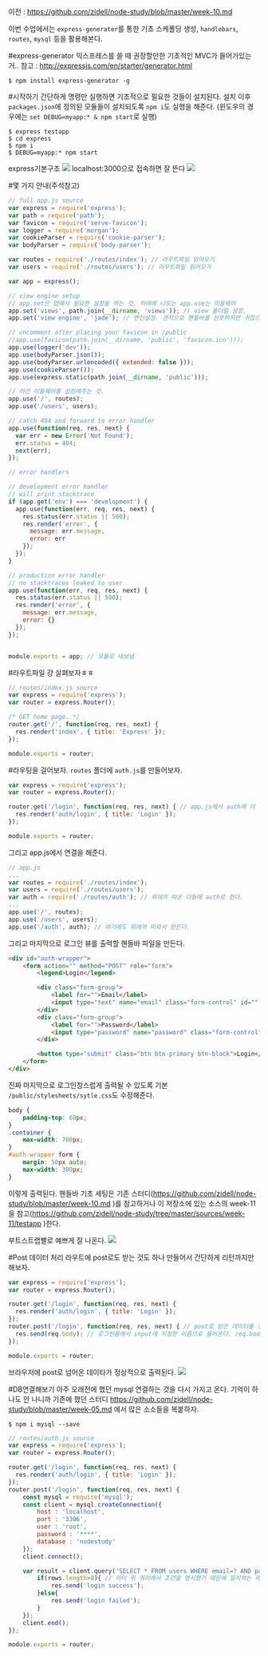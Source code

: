 이전 : https://github.com/zidell/node-study/blob/master/week-10.md

이번 수업에서는 `express-generater`를 통한 기초 스케폴딩 생성, `handlebars`, `routes`, `mysql` 등을 활용해본다.

#express-generator
익스프레스를 쓸 때 권장할만한 기초적인 MVC가 들어가있는 거..
참고 : http://expressjs.com/en/starter/generator.html
```
$ npm install express-generator -g
```

#시작하기
간단하게 명령만 실행하면 기초적으로 필요한 것들이 설치된다. 설치 이후 `packages.json`에 정의된 모듈들이 설치되도록 `npm i`도 실행을 해준다. (윈도우의 경우에는 `set DEBUG=myapp:* & npm start`로 실행)
```
$ express testapp
$ cd express
$ npm i
$ DEBUG=myapp:* npm start
```
express기본구조
![](imgs/tree.png)
localhost:3000으로 접속하면 잘 뜬다
![](imgs/express.png)

#몇 가지 안내(주석참고)
```javascript
// full app.js source
var express = require('express');
var path = require('path');
var favicon = require('serve-favicon');
var logger = require('morgan');
var cookieParser = require('cookie-parser');
var bodyParser = require('body-parser');

var routes = require('./routes/index'); // 라우트파일 읽어오기
var users = require('./routes/users'); // 라우트파일 읽어오기

var app = express();

// view engine setup
// app.set은 앱에서 필요한 설정을 하는 것, 아래에 나오는 app.use는 미들웨어
app.set('views', path.join(__dirname, 'views')); // view 폴더럴 설정, 
app.set('view engine', 'jade'); // 엔진설정. 갠적으로 핸들바를 선호하지만 귀찮으니까 기본설정에 따라보자.

// uncomment after placing your favicon in /public
//app.use(favicon(path.join(__dirname, 'public', 'favicon.ico')));
app.use(logger('dev'));
app.use(bodyParser.json());
app.use(bodyParser.urlencoded({ extended: false }));
app.use(cookieParser());
app.use(express.static(path.join(__dirname, 'public')));

// 이건 미들웨어를 설정해주는 것.
app.use('/', routes);
app.use('/users', users);

// catch 404 and forward to error handler
app.use(function(req, res, next) {
  var err = new Error('Not Found');
  err.status = 404;
  next(err);
});

// error handlers

// development error handler
// will print stacktrace
if (app.get('env') === 'development') {
  app.use(function(err, req, res, next) {
    res.status(err.status || 500);
    res.render('error', {
      message: err.message,
      error: err
    });
  });
}

// production error handler
// no stacktraces leaked to user
app.use(function(err, req, res, next) {
  res.status(err.status || 500);
  res.render('error', {
    message: err.message,
    error: {}
  });
});


module.exports = app; // 모듈로 내보냄
```

#라우트파일
걍 살펴보자ㅎㅎ
```javascript
// routes/index.js source
var express = require('express');
var router = express.Router();

/* GET home page. */
router.get('/', function(req, res, next) {
  res.render('index', { title: 'Express' });
});

module.exports = router;
```

#라우팅을 걸어보자.
`routes` 폴더에 `auth.js`를 만들어보자.
```javascript
var express = require('express');
var router = express.Router();

router.get('/login', function(req, res, next) { // app.js에서 auth에 이 라우팅을 걸어줄 것이기 때문에 /auth/login이 실제 URL이 된다.
  res.render('auth/login', { title: 'Login' });
});

module.exports = router;

```
그리고 app.js에서 연결을 해준다.
```javascript
// app.js
...
var routes = require('./routes/index');
var users = require('./routes/users');
var auth = require('./routes/auth'); // 위에꺼 따온 다듬에 auth로 한다.
...
app.use('/', routes);
app.use('/users', users);
app.use('/auth', auth); // 여기에도 위에꺼 따와서 만든다.
```
그리고 마지막으로 로그인 뷰를 출력할 핸들바 파일을 만든다.
```html
<div id="auth-wrapper">
	<form action="" method="POST" role="form">
		<legend>Login</legend>

		<div class="form-group">
			<label for="">Email</label>
			<input type="text" name="email" class="form-control" id="" placeholder="" autofocus="autofocus">
		</div>
		<div class="form-group">
			<label for="">Password</label>
			<input type="password" name="password" class="form-control" id="" placeholder="">
		</div>

		<button type="submit" class="btn btn-primary btn-block">Login</button>
	</form>
</div>
```
진짜 마지막으로 로그인창스럽게 출력될 수 있도록 기본 `/public/stylesheets/sytle.css`도 수정해준다.
```css
body {
	padding-top: 60px;
}
.container {
	max-width: 700px;
}
#auth-wrapper form {
	margin: 50px auto;
	max-width: 300px;
}
```
이렇게 출력된다. 핸들바 기초 세팅은 기존 스터디(https://github.com/zidell/node-study/blob/master/week-10.md )를 참고하거나 이 저장소에 있는 소스의 week-11을 참고(https://github.com/zidell/node-study/tree/master/sources/week-11/testapp )한다.

부트스트랩빨로 예쁘게 잘 나온다.
![](imgs/login_form.png)

#Post 데이터 처리
라우트에 post로도 받는 것도 하나 만들어서 간단하게 리턴까지만 해보자.
```javascript
var express = require('express');
var router = express.Router();

router.get('/login', function(req, res, next) {
  res.render('auth/login', { title: 'Login' });
});
router.post('/login', function(req, res, next) { // post로 받은 데이터를 걍 단순하게 리턴만한다. 추후에는 여기에 DB연결 이후에 값을 검증하는 것들도 넣어야겠지.
  res.send(req.body); // 로그인폼에서 input에 지정한 이름으로 들어온다. req.body.email 그리고 req.body.password겠지..
});

module.exports = router;
```
브라우저에 post로 넘어온 데이타가 정상적으로 출력된다.
![](imgs/login_form_posted.png)


#DB연결해보기
아주 오래전에 했던 mysql 연결하는 것을 다시 가지고 온다. 기억이 하나도 안 나니까 기존에 했던 스터디 https://github.com/zidell/node-study/blob/master/week-05.md 에서 많은 소소들을 복붙하자.

```
$ npm i mysql --save
```

```javascript
// routes/auth.js source
var express = require('express');
var router = express.Router();

router.get('/login', function(req, res, next) {
  res.render('auth/login', { title: 'Login' });
});
router.post('/login', function(req, res, next) {
	const mysql = require('mysql');
	const client = mysql.createConnection({
		host : 'localhost',
		port : '3306',
		user : 'root',
		password : '****',
		database : 'nodestudy'
	});
	client.connect();

	var result = client.query('SELECT * FROM users WHERE email=? AND password=?', [req.body.email, req.body.password], (error, rows, fields) => {
		if(rows.length>0){ // 이미 위 쿼리에서 조건을 명시했기 때문에 일치하는 레코드가 있다면 성공이다.
			res.send('login success');
		}else{
			res.send('login failed');
		}
	});
	client.end();
});

module.exports = router;
```
